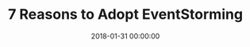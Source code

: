 ---
title: '7 Reasons to Adopt EventStorming'
description: 'EventStorming is a great tool for capturing knowledge. It helps participants visualize different perspectives about processes and creates a common understanding of how information grows.'
type: 'white paper'
website: 'https://pages.xebia.com/7-reasons-to-adopt-eventstorming'
date: 2018-01-31 00:00:00
featured_image: 'https://pages.xebia.com/hs-fs/hubfs/whitepapers/7%20Reasons%20to%20Adopt%20EventStorming/front%20page%20-%207%20reasons%20eventstorming.png?width=600&name=front%20page%20-%207%20reasons%20eventstorming.png'
---